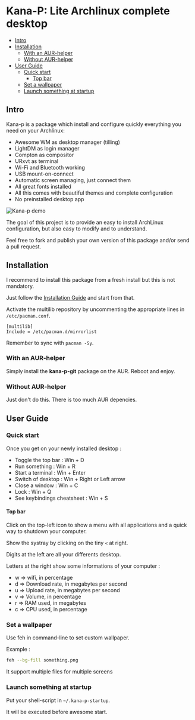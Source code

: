 # Kana-P: Lite Archlinux complete desktop

<!-- START doctoc generated TOC please keep comment here to allow auto update -->
<!-- DON'T EDIT THIS SECTION, INSTEAD RE-RUN doctoc TO UPDATE -->


- [Intro](#intro)
- [Installation](#installation)
  - [With an AUR-helper](#with-an-aur-helper)
  - [Without AUR-helper](#without-aur-helper)
- [User Guide](#user-guide)
  - [Quick start](#quick-start)
    - [Top bar](#top-bar)
  - [Set a wallpaper](#set-a-wallpaper)
  - [Launch something at startup](#launch-something-at-startup)

<!-- END doctoc generated TOC please keep comment here to allow auto update -->

## Intro

Kana-p is a package which install and configure quickly everything you need on your Archlinux:

- Awesome WM as desktop manager (tilling)
- LightDM as login manager
- Compton as compositor
- URxvt as terminal
- Wi-Fi and Bluetooth working
- USB mount-on-connect
- Automatic screen managing, just connect them
- All great fonts installed
- All this comes with beautiful themes and complete configuration
- No preinstalled desktop app

![Kana-p demo](http://i.imgur.com/ScrXe7A.png)

The goal of this project is to provide an easy to install ArchLinux configuration, but also easy to modify and to understand.

Feel free to fork and publish your own version of this package and/or send a pull request.

## Installation

I recommend to install this package from a fresh install but this is not mandatory.

Just follow the [Installation Guide](https://wiki.archlinux.org/index.php/Installation_guide) and start from that.

Activate the multilib repository by uncommenting the appropriate lines in `/etc/pacman.conf`.

```
[multilib]
Include = /etc/pacman.d/mirrorlist
```

Remember to sync with `pacman -Sy`.

### With an AUR-helper

Simply install the **kana-p-git** package on the AUR. Reboot and enjoy.

### Without AUR-helper

Just don't do this. There is too much AUR depencies.

## User Guide

### Quick start

Once you get on your newly installed desktop :
- Toggle the top bar : Win + D
- Run something : Win + R
- Start a terminal : Win + Enter
- Switch of desktop : Win + Right or Left arrow
- Close a window : Win + C
- Lock : Win + Q
- See keybindings cheatsheet : Win + S

#### Top bar
Click on the top-left icon to show a menu with all applications and a quick way to shutdown your computer.

Show the systray by clicking on the tiny `<` at right.

Digits at the left are all your differents desktop.

Letters at the right show some informations of your computer :
- w => wifi, in percentage
- d => Download rate, in megabytes per second
- u => Upload rate, in megabytes per second
- v => Volume, in percentage
- r => RAM used, in megabytes
- c => CPU used, in percentage

### Set a wallpaper

Use feh in command-line to set custom wallpaper.

Example :

```bash
feh --bg-fill something.png
```

It support multiple files for multiple screens

### Launch something at startup

Put your shell-script in `~/.kana-p-startup`.

It will be executed before awesome start.
